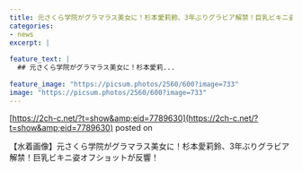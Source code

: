 ```yaml
---
title: 元さくら学院がグラマラス美女に！杉本愛莉鈴、3年ぶりグラビア解禁！巨乳ビキニ姿オフショットが反響！
categories:
- news
excerpt: |
  
feature_text: |
  ## 元さくら学院がグラマラス美女に！杉本愛莉...
  
feature_image: "https://picsum.photos/2560/600?image=733"
image: "https://picsum.photos/2560/600?image=733"
---
```


[https://2ch-c.net/?t=show&amp;eid=7789630](https://2ch-c.net/?t=show&amp;eid=7789630)
posted on 

<!--more-->

【水着画像】元さくら学院がグラマラス美女に！杉本愛莉鈴、3年ぶりグラビア解禁！巨乳ビキニ姿オフショットが反響！
